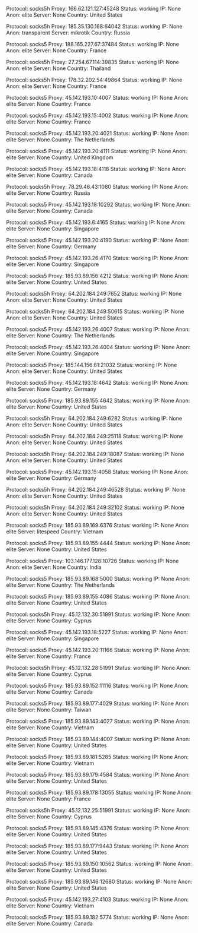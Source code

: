 Protocol: socks5h
Proxy: 166.62.121.127:45248
Status: working
IP: None
Anon: elite
Server: None
Country: United States

Protocol: socks5h
Proxy: 185.35.130.168:64042
Status: working
IP: None
Anon: transparent
Server: mikrotik
Country: Russia

Protocol: socks5
Proxy: 188.165.227.67:37484
Status: working
IP: None
Anon: elite
Server: None
Country: France

Protocol: socks5h
Proxy: 27.254.67.114:39835
Status: working
IP: None
Anon: elite
Server: None
Country: Thailand

Protocol: socks5h
Proxy: 178.32.202.54:49864
Status: working
IP: None
Anon: elite
Server: None
Country: France

Protocol: socks5
Proxy: 45.142.193.10:4007
Status: working
IP: None
Anon: elite
Server: None
Country: France

Protocol: socks5
Proxy: 45.142.193.15:4002
Status: working
IP: None
Anon: elite
Server: None
Country: France

Protocol: socks5
Proxy: 45.142.193.20:4021
Status: working
IP: None
Anon: elite
Server: None
Country: The Netherlands

Protocol: socks5
Proxy: 45.142.193.20:4111
Status: working
IP: None
Anon: elite
Server: None
Country: United Kingdom

Protocol: socks5
Proxy: 45.142.193.18:4118
Status: working
IP: None
Anon: elite
Server: None
Country: Canada

Protocol: socks5h
Proxy: 78.29.46.43:1080
Status: working
IP: None
Anon: elite
Server: None
Country: Russia

Protocol: socks5
Proxy: 45.142.193.18:10292
Status: working
IP: None
Anon: elite
Server: None
Country: Canada

Protocol: socks5
Proxy: 45.142.193.6:4165
Status: working
IP: None
Anon: elite
Server: None
Country: Singapore

Protocol: socks5
Proxy: 45.142.193.20:4190
Status: working
IP: None
Anon: elite
Server: None
Country: Germany

Protocol: socks5
Proxy: 45.142.193.26:4170
Status: working
IP: None
Anon: elite
Server: None
Country: Singapore

Protocol: socks5
Proxy: 185.93.89.156:4212
Status: working
IP: None
Anon: elite
Server: None
Country: United States

Protocol: socks5h
Proxy: 64.202.184.249:7652
Status: working
IP: None
Anon: elite
Server: None
Country: United States

Protocol: socks5h
Proxy: 64.202.184.249:50615
Status: working
IP: None
Anon: elite
Server: None
Country: United States

Protocol: socks5
Proxy: 45.142.193.26:4007
Status: working
IP: None
Anon: elite
Server: None
Country: The Netherlands

Protocol: socks5
Proxy: 45.142.193.26:4004
Status: working
IP: None
Anon: elite
Server: None
Country: Singapore

Protocol: socks5
Proxy: 185.144.156.61:21032
Status: working
IP: None
Anon: elite
Server: None
Country: United States

Protocol: socks5
Proxy: 45.142.193.18:4642
Status: working
IP: None
Anon: elite
Server: None
Country: Germany

Protocol: socks5
Proxy: 185.93.89.155:4642
Status: working
IP: None
Anon: elite
Server: None
Country: United States

Protocol: socks5h
Proxy: 64.202.184.249:6282
Status: working
IP: None
Anon: elite
Server: None
Country: United States

Protocol: socks5h
Proxy: 64.202.184.249:25118
Status: working
IP: None
Anon: elite
Server: None
Country: United States

Protocol: socks5h
Proxy: 64.202.184.249:18087
Status: working
IP: None
Anon: elite
Server: None
Country: United States

Protocol: socks5
Proxy: 45.142.193.15:4058
Status: working
IP: None
Anon: elite
Server: None
Country: Germany

Protocol: socks5h
Proxy: 64.202.184.249:46528
Status: working
IP: None
Anon: elite
Server: None
Country: United States

Protocol: socks5h
Proxy: 64.202.184.249:32102
Status: working
IP: None
Anon: elite
Server: None
Country: United States

Protocol: socks5
Proxy: 185.93.89.169:6376
Status: working
IP: None
Anon: elite
Server: litespeed
Country: Vietnam

Protocol: socks5
Proxy: 185.93.89.155:4444
Status: working
IP: None
Anon: elite
Server: None
Country: United States

Protocol: socks5
Proxy: 103.146.177.128:10726
Status: working
IP: None
Anon: elite
Server: None
Country: India

Protocol: socks5
Proxy: 185.93.89.168:5000
Status: working
IP: None
Anon: elite
Server: None
Country: The Netherlands

Protocol: socks5
Proxy: 185.93.89.155:4086
Status: working
IP: None
Anon: elite
Server: None
Country: United States

Protocol: socks5h
Proxy: 45.12.132.30:51991
Status: working
IP: None
Anon: elite
Server: None
Country: Cyprus

Protocol: socks5
Proxy: 45.142.193.18:5227
Status: working
IP: None
Anon: elite
Server: None
Country: Singapore

Protocol: socks5
Proxy: 45.142.193.20:11166
Status: working
IP: None
Anon: elite
Server: None
Country: France

Protocol: socks5h
Proxy: 45.12.132.28:51991
Status: working
IP: None
Anon: elite
Server: None
Country: Cyprus

Protocol: socks5
Proxy: 185.93.89.152:11116
Status: working
IP: None
Anon: elite
Server: None
Country: Canada

Protocol: socks5
Proxy: 185.93.89.177:4029
Status: working
IP: None
Anon: elite
Server: None
Country: Taiwan

Protocol: socks5
Proxy: 185.93.89.143:4027
Status: working
IP: None
Anon: elite
Server: None
Country: Vietnam

Protocol: socks5
Proxy: 185.93.89.144:4007
Status: working
IP: None
Anon: elite
Server: None
Country: United States

Protocol: socks5
Proxy: 185.93.89.181:5285
Status: working
IP: None
Anon: elite
Server: None
Country: Vietnam

Protocol: socks5
Proxy: 185.93.89.179:4584
Status: working
IP: None
Anon: elite
Server: None
Country: United States

Protocol: socks5
Proxy: 185.93.89.178:13055
Status: working
IP: None
Anon: elite
Server: None
Country: France

Protocol: socks5h
Proxy: 45.12.132.25:51991
Status: working
IP: None
Anon: elite
Server: None
Country: Cyprus

Protocol: socks5
Proxy: 185.93.89.145:4376
Status: working
IP: None
Anon: elite
Server: None
Country: United States

Protocol: socks5
Proxy: 185.93.89.177:9443
Status: working
IP: None
Anon: elite
Server: None
Country: United States

Protocol: socks5
Proxy: 185.93.89.150:10562
Status: working
IP: None
Anon: elite
Server: None
Country: United States

Protocol: socks5
Proxy: 185.93.89.146:12680
Status: working
IP: None
Anon: elite
Server: None
Country: United States

Protocol: socks5
Proxy: 45.142.193.27:4103
Status: working
IP: None
Anon: elite
Server: None
Country: Vietnam

Protocol: socks5
Proxy: 185.93.89.182:5774
Status: working
IP: None
Anon: elite
Server: None
Country: Canada

